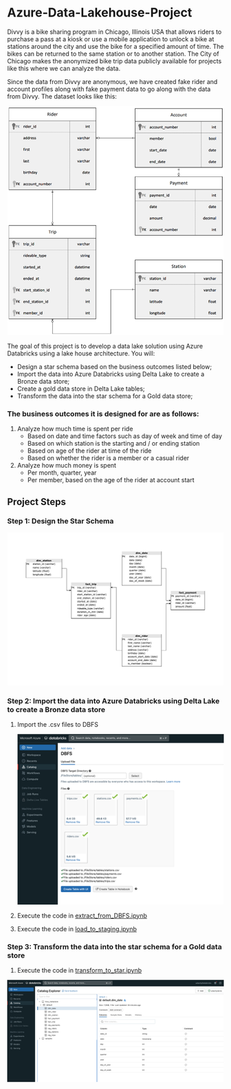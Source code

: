 # Azure-Data-Lakehouse-Project
Divvy is a bike sharing program in Chicago, Illinois USA that allows riders to purchase a pass at a kiosk or use a mobile application to unlock a bike at stations around the city and use the bike for a specified amount of time. The bikes can be returned to the same station or to another station. The City of Chicago makes the anonymized bike trip data publicly available for projects like this where we can analyze the data.

Since the data from Divvy are anonymous, we have created fake rider and account profiles along with fake payment data to go along with the data from Divvy. The dataset looks like this:

![ERD](screenshots/RelationalERDDivvy.png)


The goal of this project is to develop a data lake solution using Azure Databricks using a lake house architecture. You will:
- Design a star schema based on the business outcomes listed below;
- Import the data into Azure Databricks using Delta Lake to create a Bronze data store;
- Create a gold data store in Delta Lake tables;
- Transform the data into the star schema for a Gold data store;

### The business outcomes it is designed for are as follows:
1. Analyze how much time is spent per ride
   - Based on date and time factors such as day of week and time of day
   - Based on which station is the starting and / or ending station
   - Based on age of the rider at time of the ride
   - Based on whether the rider is a member or a casual rider
2. Analyze how much money is spent
   - Per month, quarter, year
   - Per member, based on the age of the rider at account start


## Project Steps

### Step 1: Design the Star Schema
![star_schema](screenshots/star_schema.png)

### Step 2:  Import the data into Azure Databricks using Delta Lake to create a Bronze data store
1. Import the .csv files to DBFS

    ![Task2](screenshots/Task2.png)

2. Execute the code in [extract_from_DBFS.ipynb](scripts/extract_from_DBFS.ipynb)
3. Execute the code in [load_to_staging.ipynb](scripts/load_to_staging.ipynb)

### Step 3:  Transform the data into the star schema for a Gold data store
1. Execute the code in [transform_to_star.ipynb](scripts/transform_to_star.ipynb)

![Task3](screenshots/Task3.png)